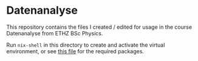 # Datenanalyse

This repository contains the files I created / edited for usage in the course Datenanalyse from ETHZ BSc Physics.

Run `nix-shell` in this directory to create and activate the virtual environment, or see [this file](shell.nix) for the required packages.

